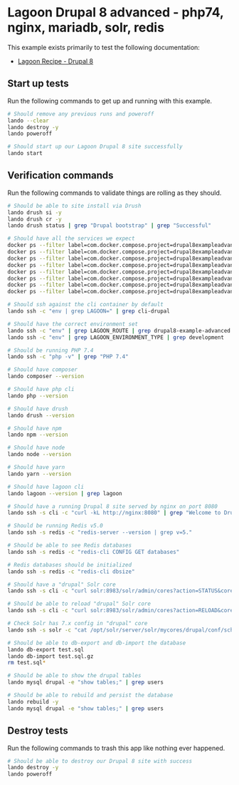 Lagoon Drupal 8 advanced - php74, nginx, mariadb, solr, redis
===========================================================

This example exists primarily to test the following documentation:

* [Lagoon Recipe - Drupal 8](https://docs.lando.dev/config/lagoon.html)

Start up tests
--------------

Run the following commands to get up and running with this example.

```bash
# Should remove any previous runs and poweroff
lando --clear
lando destroy -y
lando poweroff

# Should start up our Lagoon Drupal 8 site successfully
lando start
```

Verification commands
---------------------

Run the following commands to validate things are rolling as they should.

```bash
# Should be able to site install via Drush
lando drush si -y
lando drush cr -y
lando drush status | grep "Drupal bootstrap" | grep "Successful"

# Should have all the services we expect
docker ps --filter label=com.docker.compose.project=drupal8exampleadvanced | grep Up | grep drupal8exampleadvanced_nginx_1
docker ps --filter label=com.docker.compose.project=drupal8exampleadvanced | grep Up | grep drupal8exampleadvanced_mariadb_1
docker ps --filter label=com.docker.compose.project=drupal8exampleadvanced | grep Up | grep drupal8exampleadvanced_mailhog_1
docker ps --filter label=com.docker.compose.project=drupal8exampleadvanced | grep Up | grep drupal8exampleadvanced_php_1
docker ps --filter label=com.docker.compose.project=drupal8exampleadvanced | grep Up | grep drupal8exampleadvanced_cli_1
docker ps --filter label=com.docker.compose.project=drupal8exampleadvanced | grep Up | grep drupal8exampleadvanced_solr_1
docker ps --filter label=com.docker.compose.project=drupal8exampleadvanced | grep Up | grep drupal8exampleadvanced_redis_1
docker ps --filter label=com.docker.compose.project=drupal8exampleadvanced | grep Up | grep drupal8exampleadvanced_lagooncli_1

# Should ssh against the cli container by default
lando ssh -c "env | grep LAGOON=" | grep cli-drupal

# Should have the correct environment set
lando ssh -c "env" | grep LAGOON_ROUTE | grep drupal8-example-advanced.lndo.site
lando ssh -c "env" | grep LAGOON_ENVIRONMENT_TYPE | grep development

# Should be running PHP 7.4
lando ssh -c "php -v" | grep "PHP 7.4"

# Should have composer
lando composer --version

# Should have php cli
lando php --version

# Should have drush
lando drush --version

# Should have npm
lando npm --version

# Should have node
lando node --version

# Should have yarn
lando yarn --version

# Should have lagoon cli
lando lagoon --version | grep lagoon

# Should have a running Drupal 8 site served by nginx on port 8080
lando ssh -s cli -c "curl -kL http://nginx:8080" | grep "Welcome to Drush Site-Install"

# Should be running Redis v5.0
lando ssh -s redis -c "redis-server --version | grep v=5."

# Should be able to see Redis databases
lando ssh -s redis -c "redis-cli CONFIG GET databases"

# Redis databases should be initialized
lando ssh -s redis -c "redis-cli dbsize"

# Should have a "drupal" Solr core
lando ssh -s cli -c "curl solr:8983/solr/admin/cores?action=STATUS&core=drupal"

# Should be able to reload "drupal" Solr core
lando ssh -s cli -c "curl solr:8983/solr/admin/cores?action=RELOAD&core=drupal"

# Check Solr has 7.x config in "drupal" core
lando ssh -s solr -c "cat /opt/solr/server/solr/mycores/drupal/conf/schema.xml | grep solr-7.x"

# Should be able to db-export and db-import the database
lando db-export test.sql
lando db-import test.sql.gz
rm test.sql*

# Should be able to show the drupal tables
lando mysql drupal -e "show tables;" | grep users

# Should be able to rebuild and persist the database
lando rebuild -y
lando mysql drupal -e "show tables;" | grep users
```

Destroy tests
-------------

Run the following commands to trash this app like nothing ever happened.

```bash
# Should be able to destroy our Drupal 8 site with success
lando destroy -y
lando poweroff
```